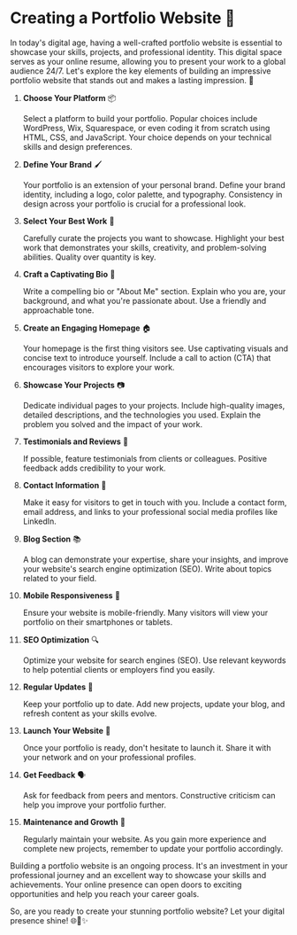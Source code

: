 # **Creating a Portfolio Website** 🚀


In today's digital age, having a well-crafted portfolio website is essential to showcase your skills, projects, and professional identity. This digital space serves as your online resume, allowing you to present your work to a global audience 24/7. Let's explore the key elements of building an impressive portfolio website that stands out and makes a lasting impression. 🌟

1. **Choose Your Platform** 📦

   Select a platform to build your portfolio. Popular choices include WordPress, Wix, Squarespace, or even coding it from scratch using HTML, CSS, and JavaScript. Your choice depends on your technical skills and design preferences.

2. **Define Your Brand** 🖌️

   Your portfolio is an extension of your personal brand. Define your brand identity, including a logo, color palette, and typography. Consistency in design across your portfolio is crucial for a professional look.

3. **Select Your Best Work** 💼

   Carefully curate the projects you want to showcase. Highlight your best work that demonstrates your skills, creativity, and problem-solving abilities. Quality over quantity is key.

4. **Craft a Captivating Bio** 📝

   Write a compelling bio or "About Me" section. Explain who you are, your background, and what you're passionate about. Use a friendly and approachable tone.

5. **Create an Engaging Homepage** 🏠

   Your homepage is the first thing visitors see. Use captivating visuals and concise text to introduce yourself. Include a call to action (CTA) that encourages visitors to explore your work.

6. **Showcase Your Projects** 📷

   Dedicate individual pages to your projects. Include high-quality images, detailed descriptions, and the technologies you used. Explain the problem you solved and the impact of your work.

7. **Testimonials and Reviews** 👥

   If possible, feature testimonials from clients or colleagues. Positive feedback adds credibility to your work.

8. **Contact Information** 📧

   Make it easy for visitors to get in touch with you. Include a contact form, email address, and links to your professional social media profiles like LinkedIn.

9. **Blog Section** 📚

   A blog can demonstrate your expertise, share your insights, and improve your website's search engine optimization (SEO). Write about topics related to your field.

10. **Mobile Responsiveness** 📱

    Ensure your website is mobile-friendly. Many visitors will view your portfolio on their smartphones or tablets.

11. **SEO Optimization** 🔍

    Optimize your website for search engines (SEO). Use relevant keywords to help potential clients or employers find you easily.

12. **Regular Updates** 🔄

    Keep your portfolio up to date. Add new projects, update your blog, and refresh content as your skills evolve.

13. **Launch Your Website** 🚀

    Once your portfolio is ready, don't hesitate to launch it. Share it with your network and on your professional profiles.

14. **Get Feedback** 🗣️

    Ask for feedback from peers and mentors. Constructive criticism can help you improve your portfolio further.

15. **Maintenance and Growth** 🌱

    Regularly maintain your website. As you gain more experience and complete new projects, remember to update your portfolio accordingly.

Building a portfolio website is an ongoing process. It's an investment in your professional journey and an excellent way to showcase your skills and achievements. Your online presence can open doors to exciting opportunities and help you reach your career goals.

So, are you ready to create your stunning portfolio website? Let your digital presence shine! 🌐💼✨
